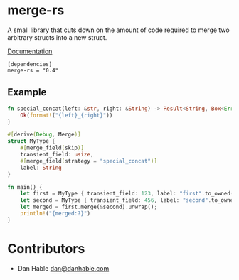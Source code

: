 # merge-rs

A small library that cuts down on the amount of code required to merge two arbitrary
structs into a new struct.

[Documentation](https://docs.rs/merge-rs)

```
[dependencies]
merge-rs = "0.4"
```

## Example

```rust
fn special_concat(left: &str, right: &String) -> Result<String, Box<Error>> {
    Ok(format!("{left}_{right}"))
}

#[derive(Debug, Merge)]
struct MyType {
    #[merge_field(skip)]
    transient_field: usize,
    #[merge_field(strategy = "special_concat")]
    label: String
}

fn main() {
    let first = MyType { transient_field: 123, label: "first".to_owned() };
    let second = MyType { transient_field: 456, label: "second".to_owned() };
    let merged = first.merge(&second).unwrap();
    println!("{merged:?}")
}
```

# Contributors

* Dan Hable <dan@danhable.com>
